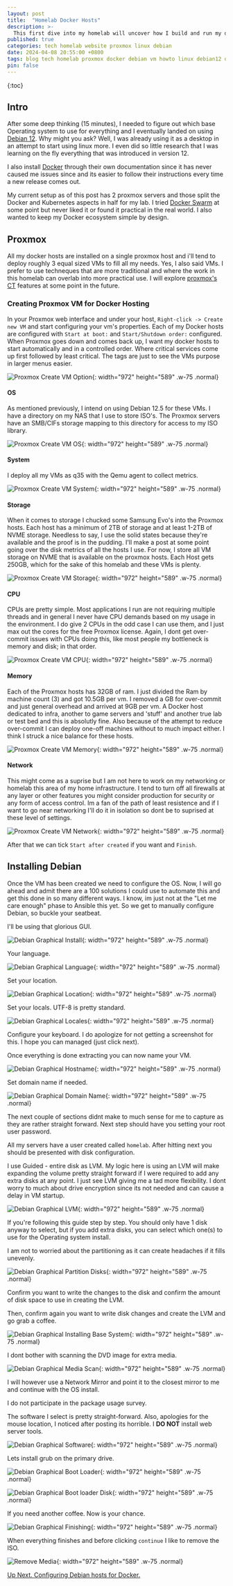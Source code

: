 ```yaml
---
layout: post
title:  "Homelab Docker Hosts"
description: >-
  This first dive into my homelab will uncover how I build and run my docker containers. I'll go over everything from setting up the VM to the deploying of a container.
published: true
categories: tech homelab website proxmox linux debian
date: 2024-04-08 20:55:00 +0800
tags: blog tech homelab proxmox docker debian vm howto linux debian12 dockerhost
pin: false
---
```


{:toc}

## Intro

After some deep thinking (15 minutes), I needed to figure out which base Operating system to use for everything and I eventually landed on using [Debian 12](https://www.debian.org/releases/bookworm/). Why might you ask? Well, I was already using it as a desktop in an attempt to start using linux more. I even did so little research that I was learning on the fly everything that was introduced in version 12.

I also install [Docker](https://docs.docker.com/reference/) through their own documentation since it has never caused me issues since and its easier to follow their instructions every time a new release comes out.

My current setup as of this post has 2 proxmox servers and those split the Docker and Kubernetes aspects in half for my lab. I tried [Docker Swarm](https://docs.docker.com/engine/swarm/) at some point but never liked it or found it practical in the real world. I also wanted to keep my Docker ecosystem simple by design.

## Proxmox

All my docker hosts are installed on a single proxmox host and i'll tend to deploy roughly 3 equal sized VMs to fill all my needs. Yes, I also said VMs. I prefer to use techneques that are more traditional and where the work in this homelab can overlab into more practical use. I will explore [proxmox's CT](https://pve.proxmox.com/wiki/Linux_Container) features at some point in the future.

### Creating Proxmox VM for Docker Hosting

In your Proxmox web interface and under your host, `Right-click -> Create new VM` and start configuring your vm's properties. Each of my Docker hosts are configured with `Start at boot:` and `Start/Shutdown order:` configured. When Proxmox goes down and comes back up, I want my docker hosts to start automatically and in a controlled order. Where critical services come up first followed by least critical. The tags are just to see the VMs purpose in larger menus easier.

![Proxmox Create VM Option](assets/img/20240408/proxmox-create-vm-general.png){: width="972" height="589" .w-75 .normal}

#### OS

As mentioned previously, I intend on using Debian 12.5 for these VMs. I have a directory on my NAS that I use to store ISO's. The Proxmox servers have an SMB/CIFs storage mapping to this directory for access to my ISO library.

![Proxmox Create VM OS](assets/img/20240408/proxmox-create-vm-os.png){: width="972" height="589" .w-75 .normal}

#### System

I deploy all my VMs as q35 with the Qemu agent to collect metrics.

![Proxmox Create VM System](assets/img/20240408/proxmox-create-vm-system.png){: width="972" height="589" .w-75 .normal}

#### Storage

When it comes to storage I chucked some Samsung Evo's into the Proxmox hosts. Each host has a minimum of 2TB of storage and at least 1-2TB of NVME storage. Needless to say, I use the solid states because they're available and the proof is in the pudding. I'll make a post at some point going over the disk metrics of all the hosts I use. For now, I store all VM storage on NVME that is available on the proxmox hosts. Each Host gets 250GB, which for the sake of this homelab and these VMs is plenty.

![Proxmox Create VM Storage](assets/img/20240408/proxmox-create-vm-storage.png){: width="972" height="589" .w-75 .normal}

#### CPU

CPUs are pretty simple. Most applications I run are not requiring multiple threads and in general I never have CPU demands based on my usage in the environment. I do give 2 CPUs in the odd case I can use them, and I just max out the cores for the free Proxmox license. Again, I dont get over-commit issues with CPUs doing this, like most people my bottleneck is memory and disk; in that order.

![Proxmox Create VM CPU](assets/img/20240408/proxmox-create-vm-cpu.png){: width="972" height="589" .w-75 .normal}


#### Memory

Each of the Proxmox hosts has 32GB of ram. I just divided the Ram by machine count (3) and got 10.5GB per vm. I removed a GB for over-commit and just general overhead and arrived at 9GB per vm. A Docker host dedicated to infra, another to game servers and 'stuff' and another true lab or test bed and this is absolutly fine. Also because of the attempt to reduce over-commit I can deploy one-off machines without to much impact either. I think I struck a nice balance for these hosts.

![Proxmox Create VM Memory](assets/img/20240408/proxmox-create-vm-memory.png){: width="972" height="589" .w-75 .normal}

#### Network

This might come as a suprise but I am not here to work on my networking or homelab this area of my home infrastructure. I tend to turn off all firewalls at any layer or other features you might consider production for security or any form of access control. Im a fan of the path of least resistence and if I want to go near networking I'll do it in isolation so dont be to suprised at these level of settings.

![Proxmox Create VM Network](assets/img/20240408/proxmox-create-vm-network.png){: width="972" height="589" .w-75 .normal}

After that we can tick `Start after created` if you want and `Finish`.


## Installing Debian

Once the VM has been created we need to configure the OS. Now, I will go ahead and admit there are a 100 solutions I could use to automate this and get this done in so many different ways. I know, im just not at the "Let me care enough" phase to Ansible this yet. So we get to manually configure Debian, so buckle your seatbeat.

I'll be using that glorious GUI.

![Debian Graphical Install](assets/img/20240408/debian-graphical-install.png){: width="972" height="589" .w-75 .normal}

Your language.

![Debian Graphical Language](assets/img/20240408/debian-graphical-language.png){: width="972" height="589" .w-75 .normal}

Set your location.

![Debian Graphical Location](assets/img/20240408/debian-graphical-location.png){: width="972" height="589" .w-75 .normal}

Set your locals. UTF-8 is pretty standard.

![Debian Graphical Locales](assets/img/20240408/debian-graphical-locales.png){: width="972" height="589" .w-75 .normal}

Configure your keyboard. I do apologize for not getting a screenshot for this. I hope you can managed (just click next).

Once everything is done extracting you can now name your VM.

![Debian Graphical Hostname](assets/img/20240408/debian-graphical-network00.png){: width="972" height="589" .w-75 .normal}

Set domain name if needed.

![Debian Graphical Domain Name](assets/img/20240408/debian-graphical-network01.png){: width="972" height="589" .w-75 .normal}

The next couple of sections didnt make to much sense for me to capture as they are rather straight forward. Next step should have you setting your root user password.

All my servers have a user created called `homelab`. After hitting next you should be presented with disk configuration.

I use Guided - entire disk as LVM. My logic here is using an LVM will make expanding the volume pretty straight forward if I were required to add any extra disks at any point. I just see LVM giving me a tad more flexibility. I dont worry to much about drive encryption since its not needed and can cause a delay in VM startup.

![Debian Graphical LVM](assets/img/20240408/debian-graphical-lvm.png){: width="972" height="589" .w-75 .normal}

If you're following this guide step by step. You should only have 1 disk anyway to select, but if you add extra disks, you can select which one(s) to use for the Operating system install.

I am not to worried about the partitioning as it can create headaches if it fills unevenly.

![Debian Graphical Partition Disks](assets/img/20240408/debian-graphical-partition-disks.png){: width="972" height="589" .w-75 .normal}

Confirm you want to write the changes to the disk and confirm the amount of disk space to use in creating the LVM.

Then, confirm again you want to write disk changes and create the LVM and go grab a coffee.

![Debian Graphical Installing Base System](assets/img/20240408/Installing-base-system.png){: width="972" height="589" .w-75 .normal}

I dont bother with scanning the DVD image for extra media.

![Debian Graphical Media Scan](assets/img/20240408/debian-graphical-media-scan.png){: width="972" height="589" .w-75 .normal}

I will however use a Network Mirror and point it to the closest mirror to me and continue with the OS install.

I do not participate in the package usage survey.

The software I select is pretty straight-forward. Also, apologies for the mouse location, I noticed after posting its horrible. I **DO NOT** install web server tools.

![Debian Graphical Software](assets/img/20240408/debian-graphical-software.png){: width="972" height="589" .w-75 .normal}

Lets install grub on the primary drive.

![Debian Graphical Boot Loader](assets/img/20240408/debian-graphical-boot-loader.png){: width="972" height="589" .w-75 .normal}

![Debian Graphical Boot loader Disk](assets/img/20240408/debian-graphical-boot-loader-disk.png){: width="972" height="589" .w-75 .normal}

If you need another coffee. Now is your chance.

![Debian Graphical Finishing](assets/img/20240408/debian-graphical-finishing.png){: width="972" height="589" .w-75 .normal}

When everything finishes and before clicking `continue` I like to remove the ISO.

![Remove  Media](assets/img/20240408/proxmox-remove-media.png){: width="972" height="589" .w-75 .normal}

[Up Next. Configuring Debian hosts for Docker.](2024-04-08-ConfigureDockerHost.md)
